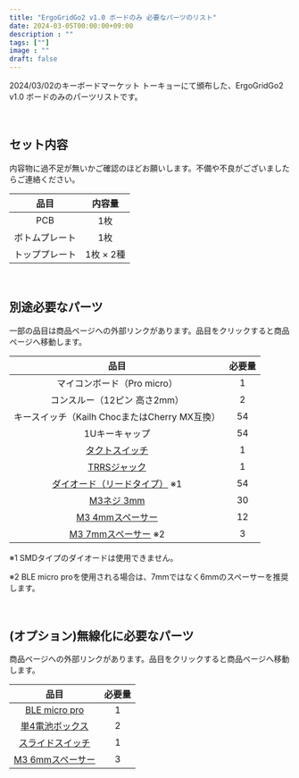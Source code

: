 ```yaml
---
title: "ErgoGridGo2 v1.0 ボードのみ 必要なパーツのリスト"
date: 2024-03-05T00:00:00+09:00
description : ""
tags: [""]
image : ""
draft: false
---
```


2024/03/02のキーボードマーケット トーキョーにて頒布した、ErgoGridGo2 v1.0 ボードのみのパーツリストです。

&nbsp;

## セット内容

内容物に過不足が無いかご確認のほどお願いします。不備や不良がございましたらご連絡ください。

| 品目 | 内容量 |
| :---: | :---: |
| PCB | 1枚 |
| ボトムプレート | 1枚 |
| トッププレート | 1枚 × 2種 |

&nbsp;

## 別途必要なパーツ

一部の品目は商品ページへの外部リンクがあります。品目をクリックすると商品ページへ移動します。

| 品目 | 必要量 |
| :---: | :---: |
| マイコンボード（Pro micro） | 1 |
| コンスルー（12ピン 高さ2mm） | 2 |
| キースイッチ（Kailh ChocまたはCherry MX互換） | 54 |
| 1Uキーキャップ | 54 |
| [タクトスイッチ](https://shop.yushakobo.jp/products/a0800ts-01-1) | 1 |
| [TRRSジャック](https://shop.yushakobo.jp/products/a0800tr-01-1) | 1 |
| [ダイオード（リードタイプ）](https://shop.yushakobo.jp/products/a0800di-01-100) ※1 | 54 |
| [M3ネジ 3mm](https://shop.yushakobo.jp/products/a0800s3) | 30 |
| [M3 4mmスペーサー](https://www.hirosugi-net.co.jp/shop/g/g638/) | 12 |
| [M3 7mmスペーサー](https://www.hirosugi-net.co.jp/shop/g/g644/) ※2 | 3 |

※1 SMDタイプのダイオードは使用できません。

※2 BLE micro proを使用される場合は、7mmではなく6mmのスペーサーを推奨します。

&nbsp;

## (オプション)無線化に必要なパーツ

商品ページへの外部リンクがあります。品目をクリックすると商品ページへ移動します。

| 品目 | 必要量 |
| :---: | :---: |
| [BLE micro pro](https://shop.yushakobo.jp/products/ble-micro-pro) | 1 |
| [単4電池ボックス](https://akizukidenshi.com/catalog/g/g102670/) | 2 |
| [スライドスイッチ](https://shop.yushakobo.jp/products/5624) | 1 |
| [M3 6mmスペーサー](https://www.hirosugi-net.co.jp/shop/g/g642/) | 3 |